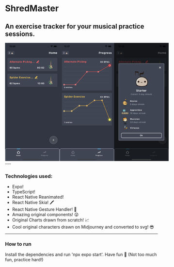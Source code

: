 # ShredMaster

An exercise tracker for your musical practice sessions.
---
<div style="display: flex; justify-content: space-around;">
  <img src="screen1.png"  width="180px" />
  <img src="screen2.png"  width="180px" />
  <img src="screen3.png"  width="180px" />
</div>
  ---
<h3>Technologies used:</h3>
<ul>
  <li>Expo!</li>
  <li>TypeScript!</li>
  <li>React Native Reanimated!</li>
  <li>React Native Skia! 🖍️</li>
  <li>React Native Gesture Handler! 🤏</li>
  <li>Amazing original components! 😜</li>
  <li>Original Charts drawn from scratch! 📈</li>
  <li>Cool original characters drawn on Midjourney and converted to svg! 😎</li>
</ul>
<hr/>

<h3>How to run</h3>

<p>
  Install the dependencies and run 'npx expo start'. Have fun 🤘
  <span>(Not too much fun, practice hard!)</span>
</p>